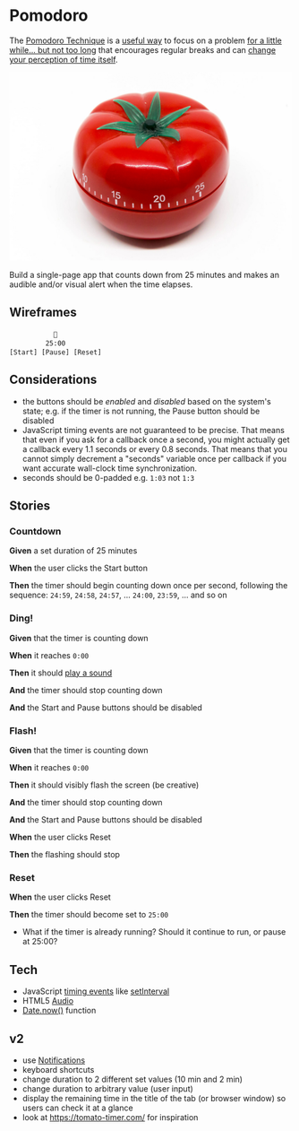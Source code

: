 # Pomodoro

The [Pomodoro Technique](https://en.wikipedia.org/wiki/Pomodoro_Technique) is a [useful way](https://lifehacker.com/productivity-101-a-primer-to-the-pomodoro-technique-1598992730) to focus on a problem [for a little while... but not too long](https://en.wikipedia.org/wiki/Timeboxing) that encourages regular breaks and can [change your perception of time itself](https://hackernoon.com/change-how-you-perceive-time-618282a1a9ec). 

![tomato timer](pomodoro.jpg)

Build a single-page app that counts down from 25 minutes and makes an audible and/or visual alert when the time elapses.

## Wireframes

```
           🍅
         25:00   
[Start] [Pause] [Reset]
```

## Considerations

* the buttons should be *enabled* and *disabled* based on the system's state; e.g. if the timer is not running, the Pause button should be disabled
* JavaScript timing events are not guaranteed to be precise. That means that even if you ask for a callback once a second, you might actually get a callback every 1.1 seconds or every 0.8 seconds. That means that you cannot simply decrement a "seconds" variable once per callback if you want accurate wall-clock time synchronization.
* seconds should be 0-padded e.g. `1:03` not `1:3`

## Stories

<!--box-->

### Countdown

**Given** a set duration of 25 minutes

**When** the user clicks the Start button

**Then** the timer should begin counting down once per second, following the sequence: `24:59`, `24:58`, `24:57`, ... `24:00`, `23:59`, ... and so on

<!--/box-->
<!--box-->

### Ding!

**Given** that the timer is counting down 

**When** it reaches `0:00`

**Then** it should [play a sound](https://stackoverflow.com/a/18628124/190135)

**And** the timer should stop counting down

**And** the Start and Pause buttons should be disabled

<!--/box-->
<!--box-->

### Flash!

**Given** that the timer is counting down 

**When** it reaches `0:00`

**Then** it should visibly flash the screen (be creative)

**And** the timer should stop counting down

**And** the Start and Pause buttons should be disabled

**When** the user clicks Reset

**Then** the flashing should stop

<!--/box-->
<!--box-->

### Reset

**When** the user clicks Reset

**Then** the timer should become set to `25:00`

* What if the timer is already running? Should it continue to run, or pause at 25:00?

<!--/box-->

## Tech

* JavaScript [timing events](https://www.w3schools.com/js/js_timing.asp) like [setInterval](https://developer.mozilla.org/en-US/docs/Web/API/WindowOrWorkerGlobalScope/setInterval)
* HTML5 [Audio](https://developer.mozilla.org/en-US/docs/Web/API/HTMLAudioElement)
* [Date.now()](https://developer.mozilla.org/en-US/docs/Web/JavaScript/Reference/Global_Objects/Date/now) function

## v2

* use [Notifications](https://developer.mozilla.org/en-US/docs/Web/API/Notifications_API)
* keyboard shortcuts
* change duration to 2 different set values (10 min and 2 min)
* change duration to arbitrary value (user input)
* display the remaining time in the title of the tab (or browser window) so users can check it at a glance
* look at <https://tomato-timer.com/> for inspiration

